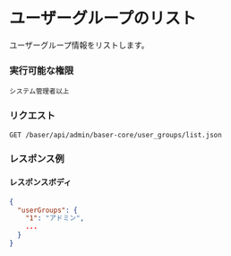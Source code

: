 # ユーザーグループのリスト

ユーザーグループ情報をリストします。

### 実行可能な権限
```
システム管理者以上
```

### リクエスト
```
GET /baser/api/admin/baser-core/user_groups/list.json
```

### レスポンス例
#### レスポンスボディ
```json
{
  "userGroups": {
    "1": "アドミン",
    ...
  }
}

```
